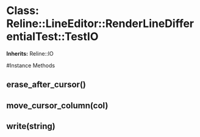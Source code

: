 # Class: Reline::LineEditor::RenderLineDifferentialTest::TestIO
**Inherits:** Reline::IO
    




#Instance Methods
## erase_after_cursor() [](#method-i-erase_after_cursor)

## move_cursor_column(col) [](#method-i-move_cursor_column)

## write(string) [](#method-i-write)

